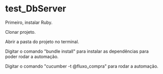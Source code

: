 # test_DbServer

Primeiro, instalar Ruby.

Clonar projeto.

Abrir a pasta do projeto no terminal.

Digitar o comando "bundle install" para instalar as dependências para poder rodar a automação.

Digitar o comando "cucumber -t @fluxo_compra" para rodar a automação.
